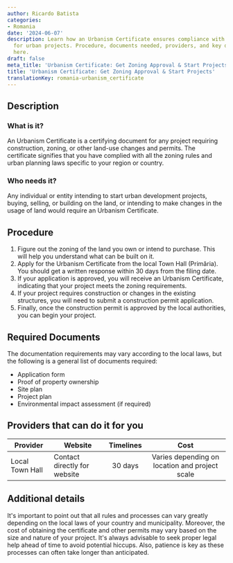 ```yaml
---
author: Ricardo Batista
categories:
- Romania
date: '2024-06-07'
description: Learn how an Urbanism Certificate ensures compliance with zoning laws
  for urban projects. Procedure, documents needed, providers, and key details covered
  here.
draft: false
meta_title: 'Urbanism Certificate: Get Zoning Approval & Start Projects'
title: 'Urbanism Certificate: Get Zoning Approval & Start Projects'
translationKey: romania-urbanism_certificate
---
```



## Description
### What is it?
An Urbanism Certificate is a certifying document for any project requiring construction, zoning, or other land-use changes and permits. The certificate signifies that you have complied with all the zoning rules and urban planning laws specific to your region or country.

### Who needs it?
Any individual or entity intending to start urban development projects,  buying, selling, or building on the land, or intending to make changes in the usage of land would require an Urbanism Certificate.

## Procedure

1. Figure out the zoning of the land you own or intend to purchase. This will help you understand what can be built on it.
2. Apply for the Urbanism Certificate from the local Town Hall (Primăria). You should get a written response within 30 days from the filing date.
3. If your application is approved, you will receive an Urbanism Certificate, indicating that your project meets the zoning requirements.
4. If your project requires construction or changes in the existing structures, you will need to submit a construction permit application.
5. Finally, once the construction permit is approved by the local authorities, you can begin your project.

## Required Documents

The documentation requirements may vary according to the local laws, but the following is a general list of documents required:

- Application form
- Proof of property ownership
- Site plan
- Project plan 
- Environmental impact assessment (if required)

## Providers that can do it for you

| Provider        |     Website                       |     Timelines    |       Cost      |
| --------------- | --------------------------------- |  :-------------: | :-------------: |
| Local Town Hall |  Contact directly for website     |      30 days     | Varies depending on location and project scale|

## Additional details

It's important to point out that all rules and processes can vary greatly depending on the local laws of your country and municipality. Moreover, the cost of obtaining the certificate and other permits may vary based on the size and nature of your project. It's always advisable to seek proper legal help ahead of time to avoid potential hiccups. Also, patience is key as these processes can often take longer than anticipated.